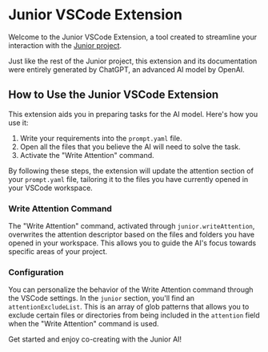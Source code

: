 # Junior VSCode Extension

Welcome to the Junior VSCode Extension, a tool created to streamline your interaction with the [Junior project](https://github.com/tisztamo/Junior). 

Just like the rest of the Junior project, this extension and its documentation were entirely generated by ChatGPT, an advanced AI model by OpenAI. 

## How to Use the Junior VSCode Extension

This extension aids you in preparing tasks for the AI model. Here's how you use it:

1. Write your requirements into the `prompt.yaml` file.
2. Open all the files that you believe the AI will need to solve the task.
3. Activate the "Write Attention" command.

By following these steps, the extension will update the attention section of your `prompt.yaml` file, tailoring it to the files you have currently opened in your VSCode workspace.

### Write Attention Command

The "Write Attention" command, activated through `junior.writeAttention`, overwrites the attention descriptor based on the files and folders you have opened in your workspace. This allows you to guide the AI's focus towards specific areas of your project.

### Configuration

You can personalize the behavior of the Write Attention command through the VSCode settings. In the `junior` section, you'll find an `attentionExcludeList`. This is an array of glob patterns that allows you to exclude certain files or directories from being included in the `attention` field when the "Write Attention" command is used.

Get started and enjoy co-creating with the Junior AI!
